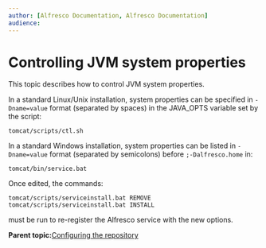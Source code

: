 ```yaml
---
author: [Alfresco Documentation, Alfresco Documentation]
audience: 
---
```


# Controlling JVM system properties

This topic describes how to control JVM system properties.

In a standard Linux/Unix installation, system properties can be specified in `-Dname=value` format \(separated by spaces\) in the JAVA\_OPTS variable set by the script:

```
tomcat/scripts/ctl.sh 
```

In a standard Windows installation, system properties can be listed in `-Dname=value` format \(separated by semicolons\) before `;-Dalfresco.home` in:

```
tomcat/bin/service.bat
```

Once edited, the commands:

```
tomcat/scripts/serviceinstall.bat REMOVE
tomcat/scripts/serviceinstall.bat INSTALL
```

must be run to re-register the Alfresco service with the new options.

**Parent topic:**[Configuring the repository](../concepts/intro-core.md)

